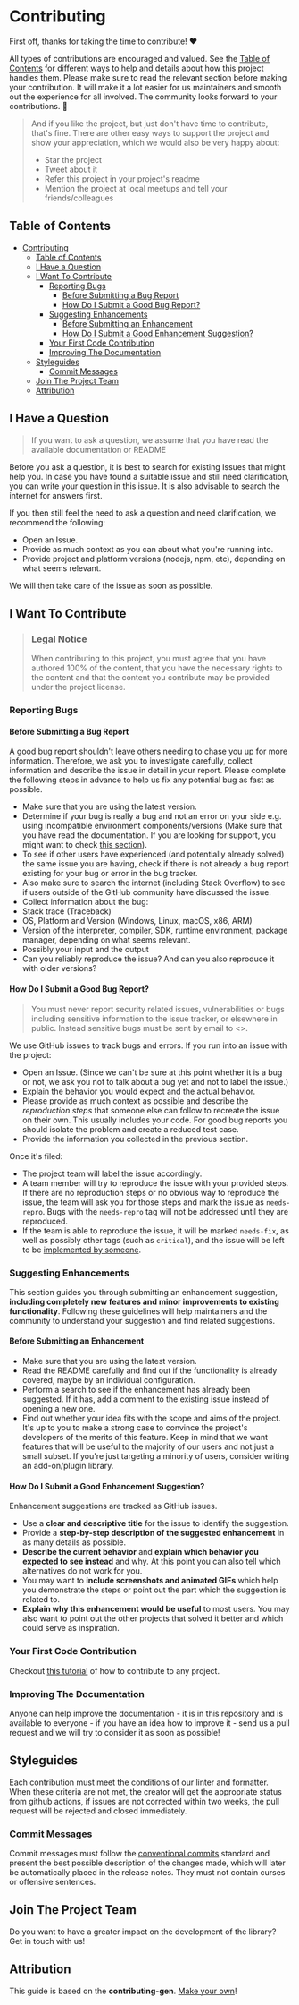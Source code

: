 <!-- omit in toc -->

# Contributing

First off, thanks for taking the time to contribute! ❤️

All types of contributions are encouraged and valued. See the
[Table of Contents](#table-of-contents) for different ways to help and details about how this
project handles them. Please make sure to read the relevant section before making your contribution.
It will make it a lot easier for us maintainers and smooth out the experience for all involved. The
community looks forward to your contributions. 🎉

> And if you like the project, but just don't have time to contribute, that's fine. There are other
> easy ways to support the project and show your appreciation, which we would also be very happy
> about:
>
> - Star the project
> - Tweet about it
> - Refer this project in your project's readme
> - Mention the project at local meetups and tell your friends/colleagues

<!-- omit in toc -->

## Table of Contents

- [Contributing](#contributing)
  - [Table of Contents](#table-of-contents)
  - [I Have a Question](#i-have-a-question)
  - [I Want To Contribute](#i-want-to-contribute)
    - [Reporting Bugs](#reporting-bugs)
      - [Before Submitting a Bug Report](#before-submitting-a-bug-report)
      - [How Do I Submit a Good Bug Report?](#how-do-i-submit-a-good-bug-report)
    - [Suggesting Enhancements](#suggesting-enhancements)
      - [Before Submitting an Enhancement](#before-submitting-an-enhancement)
      - [How Do I Submit a Good Enhancement Suggestion?](#how-do-i-submit-a-good-enhancement-suggestion)
    - [Your First Code Contribution](#your-first-code-contribution)
    - [Improving The Documentation](#improving-the-documentation)
  - [Styleguides](#styleguides)
    - [Commit Messages](#commit-messages)
  - [Join The Project Team](#join-the-project-team)
  - [Attribution](#attribution)

## I Have a Question

> If you want to ask a question, we assume that you have read the available documentation or README

Before you ask a question, it is best to search for existing Issues that might help you. In case you
have found a suitable issue and still need clarification, you can write your question in this issue.
It is also advisable to search the internet for answers first.

If you then still feel the need to ask a question and need clarification, we recommend the
following:

- Open an Issue.
- Provide as much context as you can about what you're running into.
- Provide project and platform versions (nodejs, npm, etc), depending on what seems relevant.

We will then take care of the issue as soon as possible.

<!--
You might want to create a separate issue tag for questions and include it in this description. People should then tag their issues accordingly.

Depending on how large the project is, you may want to outsource the questioning, e.g. to Stack Overflow or Gitter. You may add additional contact and information possibilities:
- IRC
- Slack
- Gitter
- Stack Overflow tag
- Blog
- FAQ
- Roadmap
- E-Mail List
- Forum
-->

## I Want To Contribute

> ### Legal Notice <!-- omit in toc -->
>
> When contributing to this project, you must agree that you have authored 100% of the content, that
> you have the necessary rights to the content and that the content you contribute may be provided
> under the project license.

### Reporting Bugs

<!-- omit in toc -->

#### Before Submitting a Bug Report

A good bug report shouldn't leave others needing to chase you up for more information. Therefore, we
ask you to investigate carefully, collect information and describe the issue in detail in your
report. Please complete the following steps in advance to help us fix any potential bug as fast as
possible.

- Make sure that you are using the latest version.
- Determine if your bug is really a bug and not an error on your side e.g. using incompatible
  environment components/versions (Make sure that you have read the documentation. If you are
  looking for support, you might want to check [this section](#i-have-a-question)).
- To see if other users have experienced (and potentially already solved) the same issue you are
  having, check if there is not already a bug report existing for your bug or error in the bug
  tracker.
- Also make sure to search the internet (including Stack Overflow) to see if users outside of the
  GitHub community have discussed the issue.
- Collect information about the bug:
- Stack trace (Traceback)
- OS, Platform and Version (Windows, Linux, macOS, x86, ARM)
- Version of the interpreter, compiler, SDK, runtime environment, package manager, depending on what
  seems relevant.
- Possibly your input and the output
- Can you reliably reproduce the issue? And can you also reproduce it with older versions?

<!-- omit in toc -->

#### How Do I Submit a Good Bug Report?

> You must never report security related issues, vulnerabilities or bugs including sensitive
> information to the issue tracker, or elsewhere in public. Instead sensitive bugs must be sent by
> email to <>.

<!-- You may add a PGP key to allow the messages to be sent encrypted as well. -->

We use GitHub issues to track bugs and errors. If you run into an issue with the project:

- Open an Issue. (Since we can't be sure at this point whether it is a bug or not, we ask you not to
  talk about a bug yet and not to label the issue.)
- Explain the behavior you would expect and the actual behavior.
- Please provide as much context as possible and describe the _reproduction steps_ that someone else
  can follow to recreate the issue on their own. This usually includes your code. For good bug
  reports you should isolate the problem and create a reduced test case.
- Provide the information you collected in the previous section.

Once it's filed:

- The project team will label the issue accordingly.
- A team member will try to reproduce the issue with your provided steps. If there are no
  reproduction steps or no obvious way to reproduce the issue, the team will ask you for those steps
  and mark the issue as `needs-repro`. Bugs with the `needs-repro` tag will not be addressed until
  they are reproduced.
- If the team is able to reproduce the issue, it will be marked `needs-fix`, as well as possibly
  other tags (such as `critical`), and the issue will be left to be
  [implemented by someone](#your-first-code-contribution).

<!-- You might want to create an issue template for bugs and errors that can be used as a guide and that defines the structure of the information to be included. If you do so, reference it here in the description. -->

### Suggesting Enhancements

This section guides you through submitting an enhancement suggestion, **including completely new
features and minor improvements to existing functionality**. Following these guidelines will help
maintainers and the community to understand your suggestion and find related suggestions.

<!-- omit in toc -->

#### Before Submitting an Enhancement

- Make sure that you are using the latest version.
- Read the README carefully and find out if the functionality is already covered, maybe by an
  individual configuration.
- Perform a search to see if the enhancement has already been suggested. If it has, add a comment to
  the existing issue instead of opening a new one.
- Find out whether your idea fits with the scope and aims of the project. It's up to you to make a
  strong case to convince the project's developers of the merits of this feature. Keep in mind that
  we want features that will be useful to the majority of our users and not just a small subset. If
  you're just targeting a minority of users, consider writing an add-on/plugin library.

<!-- omit in toc -->

#### How Do I Submit a Good Enhancement Suggestion?

Enhancement suggestions are tracked as GitHub issues.

- Use a **clear and descriptive title** for the issue to identify the suggestion.
- Provide a **step-by-step description of the suggested enhancement** in as many details as
  possible.
- **Describe the current behavior** and **explain which behavior you expected to see instead** and
  why. At this point you can also tell which alternatives do not work for you.
- You may want to **include screenshots and animated GIFs** which help you demonstrate the steps or
  point out the part which the suggestion is related to.
- **Explain why this enhancement would be useful** to most users. You may also want to point out the
  other projects that solved it better and which could serve as inspiration.

### Your First Code Contribution

Checkout [this tutorial](https://github.com/firstcontributions/first-contributions) of how to
contribute to any project.

### Improving The Documentation

Anyone can help improve the documentation - it is in this repository and is available to everyone -
if you have an idea how to improve it - send us a pull request and we will try to consider it as
soon as possible!

## Styleguides

Each contribution must meet the conditions of our linter and formatter. When these criteria are not
met, the creator will get the appropriate status from github actions, if issues are not corrected
within two weeks, the pull request will be rejected and closed immediately.

### Commit Messages

Commit messages must follow the
[conventional commits](https://www.conventionalcommits.org/en/v1.0.0/) standard and present the best
possible description of the changes made, which will later be automatically placed in the release
notes. They must not contain curses or offensive sentences.

## Join The Project Team

Do you want to have a greater impact on the development of the library? Get in touch with us!

## Attribution

This guide is based on the **contributing-gen**.
[Make your own](https://github.com/bttger/contributing-gen)!
